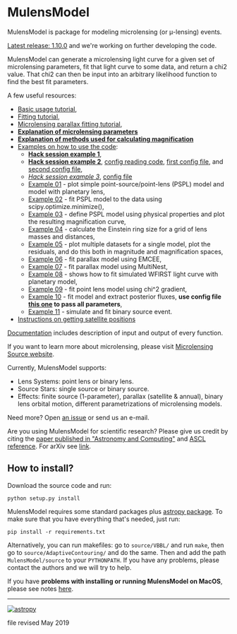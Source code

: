 # MulensModel

<dl>MulensModel is package for modeling microlensing (or &mu;-lensing) 
events. </dl>

[Latest release: 1.10.0](https://github.com/rpoleski/MulensModel/releases/latest) and we're working on further developing the code.

MulensModel can generate a microlensing light curve for a given set of microlensing parameters, fit that light curve to some data, and return a chi2 value. That chi2 can then be input into an arbitrary likelihood function to find the best fit parameters.

A few useful resources:

* [Basic usage tutorial](https://rpoleski.github.io/MulensModel/tutorial.html),
* [Fitting tutorial](https://rpoleski.github.io/MulensModel/tutorial_fit_pspl.html),
* [Microlensing parallax fitting tutorial](https://rpoleski.github.io/MulensModel/tutorial_fit_pi_E.html),
* [**Explanation of microlensing parameters**](documents/parameter_names.pdf)
* [**Explanation of methods used for calculating magnification**](documents/magnification_methods.pdf)
* [Examples on how to use the code](examples/):
  * [**Hack session example 1**](examples/hack_example_1.py),
  * [**Hack session example 2**](examples/hack_example_2.py), [config reading code](examples/hack_read.py), [first config file](examples/ob05390_v1.cfg), and [second config file](examples/ob05390_v2.cfg),
  * [*Hack session  example 3*](examples/hack_example_3.py), [config file](examples/mb07192_v1.cfg)
  * [Example 01](examples/example_01_models.py) - plot simple point-source/point-lens (PSPL) model and model with planetary lens,
  * [Example 02](examples/example_02_fitting.py) - fit PSPL model to the data using scipy.optimize.minimize(),
  * [Example 03](examples/example_03_mulenssystem.py) - define PSPL model using physical properties and plot the resulting magnification curve,
  * [Example 04](examples/example_04_einsteinring.py) - calculate the Einstein ring size for a grid of lens masses and distances,
  * [Example 05](examples/example_05_MB08310.py) - plot multiple datasets for a single model, plot the residuals, and do this both in magnitude and magnification spaces,
  * [Example 06](examples/example_06_fit_parallax_EMCEE.py) - fit parallax model using EMCEE,
  * [Example 07](examples/example_07_fit_parallax_MN.py) - fit parallax model using MultiNest,
  * [Example 08](examples/example_08_planet_grid_fitting.ipynb) - shows how to fit simulated WFIRST light curve with planetary model,
  * [Example 09](examples/example_09_gradient_fitting.py) - fit point lens model using chi^2 gradient,
  * [Example 10](examples/example_10_fitting_and_fluxes.py) - fit model and extract posterior fluxes, **use config file [this one](examples/example_10.cfg) to pass all parameters**,
  * [Example 11](examples/example_11_binary_source.py) - simulate and fit binary source event.
* [Instructions on getting satellite positions](documents/Horizons_manual.md)

[Documentation](https://rpoleski.github.io/MulensModel/) includes description of input and output of every function. 

If you want to learn more about microlensing, please visit [Microlensing Source website](http://microlensing-source.org/).

Currently, MulensModel supports:
* Lens Systems: point lens or binary lens.
* Source Stars: single source or binary source.
* Effects: finite source (1-parameter), parallax (satellite & annual), binary lens orbital motion, different parametrizations of microlensing models.

Need more? Open [an issue](https://github.com/rpoleski/MulensModel/issues) or send us an e-mail. 

Are you using MulensModel for scientific research? Please give us credit by citing the [paper published in "Astronomy and Computing"](https://ui.adsabs.harvard.edu/abs/2019A%26C....26...35P/abstract) and [ASCL reference](http://ascl.net/1803.006). For arXiv see [link](https://arxiv.org/abs/1803.01003).

## How to install?

Download the source code and run:
```
python setup.py install
```
MulensModel requires some standard packages plus [astropy package](http://www.astropy.org/). To make sure that you have everything that's needed, just run:
```
pip install -r requirements.txt
```
Alternatively, you can run makefiles: go to `source/VBBL/` and run `make`, then go to `source/AdaptiveContouring/` and do the same. Then and add the path `MulensModel/source` to your `PYTHONPATH`. If you have any problems, please contact the authors and we will try to help.

If you have **problems with installing or running MulensModel on MacOS**, please see notes [here](documents/macos_install.md).

---
[![astropy](http://img.shields.io/badge/powered%20by-AstroPy-orange.svg?style=flat)](http://www.astropy.org/)

file revised May 2019

